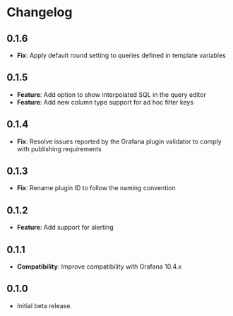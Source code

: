 # Changelog

## 0.1.6

- **Fix**: Apply default round setting to queries defined in template variables

## 0.1.5

- **Feature**: Add option to show interpolated SQL in the query editor
- **Feature**: Add new column type support for ad hoc filter keys

## 0.1.4

- **Fix**: Resolve issues reported by the Grafana plugin validator to comply with publishing requirements

## 0.1.3

- **Fix**: Rename plugin ID to follow the naming convention

## 0.1.2

- **Feature**: Add support for alerting

## 0.1.1

- **Compatibility**: Improve compatibility with Grafana 10.4.x

## 0.1.0

- Initial beta release.
